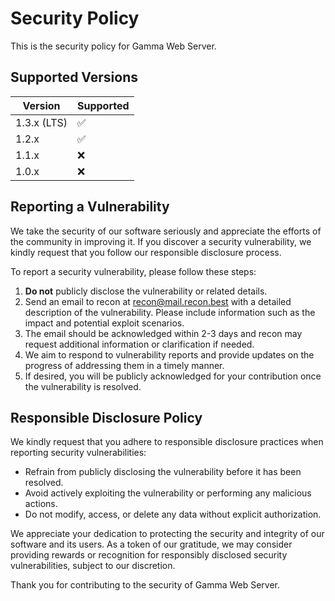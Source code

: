 # Security Policy

This is the security policy for Gamma Web Server.

## Supported Versions

| Version | Supported          |
| ------- | ------------------ |
| 1.3.x (LTS)   | :white_check_mark: |
| 1.2.x   | :white_check_mark: |
| 1.1.x   | :x: |
| 1.0.x   | :x:                |

## Reporting a Vulnerability

We take the security of our software seriously and appreciate the efforts of the community in improving it. If you discover a security vulnerability, we kindly request that you follow our responsible disclosure process.

To report a security vulnerability, please follow these steps:

1. **Do not** publicly disclose the vulnerability or related details.
2. Send an email to recon at [recon@mail.recon.best](mailto:recon@mail.recon.best) with a detailed description of the vulnerability. Please include information such as the impact and potential exploit scenarios.
3. The email should be acknowledged within 2-3 days and recon may request additional information or clarification if needed.
4. We aim to respond to vulnerability reports and provide updates on the progress of addressing them in a timely manner.
5. If desired, you will be publicly acknowledged for your contribution once the vulnerability is resolved.

## Responsible Disclosure Policy

We kindly request that you adhere to responsible disclosure practices when reporting security vulnerabilities:

- Refrain from publicly disclosing the vulnerability before it has been resolved.
- Avoid actively exploiting the vulnerability or performing any malicious actions.
- Do not modify, access, or delete any data without explicit authorization.

We appreciate your dedication to protecting the security and integrity of our software and its users. As a token of our gratitude, we may consider providing rewards or recognition for responsibly disclosed security vulnerabilities, subject to our discretion.

Thank you for contributing to the security of Gamma Web Server.
